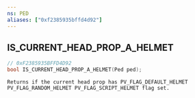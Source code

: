 ```yaml
---
ns: PED
aliases: ["0xf2385935bffd4d92"]
---
```

## IS_CURRENT_HEAD_PROP_A_HELMET

```c
// 0xF2385935BFFD4D92
bool IS_CURRENT_HEAD_PROP_A_HELMET(Ped ped);
```

```
Returns if the current head prop has PV_FLAG_DEFAULT_HELMET PV_FLAG_RANDOM_HELMET PV_FLAG_SCRIPT_HELMET flag set.
```

